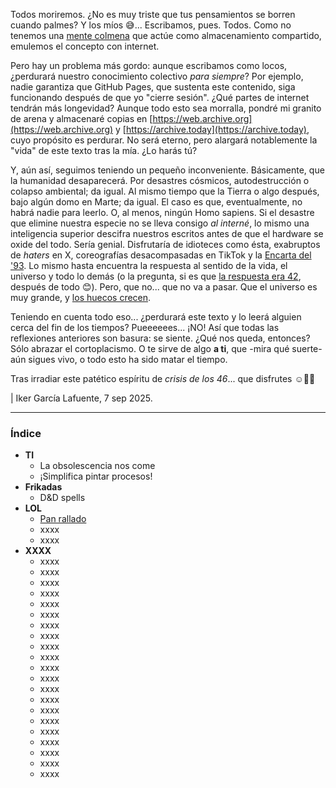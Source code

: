 Todos moriremos. ¿No es muy triste que tus pensamientos se borren cuando palmes? Y los míos 😅... Escribamos, pues. Todos. Como no tenemos una [mente colmena](https://enderverse.fandom.com/wiki/Formics) que actúe como almacenamiento compartido, emulemos el concepto con internet.

Pero hay un problema más gordo: aunque escribamos como locos, ¿perdurará nuestro conocimiento colectivo _para siempre_? Por ejemplo, nadie garantiza que GitHub Pages, que sustenta este contenido, siga funcionando después de que yo "cierre sesión". ¿Qué partes de internet tendrán más longevidad? Aunque todo esto sea morralla, pondré mi granito de arena y almacenaré copias en [https://web.archive.org](https://web.archive.org) y [https://archive.today](https://archive.today), cuyo propósito es perdurar. No será eterno, pero alargará notablemente la "vida" de este texto tras la mía. ¿Lo harás tú?

Y, aún así, seguimos teniendo un pequeño inconveniente. Básicamente, que la humanidad desaparecerá. Por desastres cósmicos, autodestrucción o colapso ambiental; da igual. Al mismo tiempo que la Tierra o algo después, bajo algún domo en Marte; da igual. El caso es que, eventualmente, no habrá nadie para leerlo. O, al menos, ningún Homo sapiens. Si el desastre que elimine nuestra especie no se lleva consigo _al interné_, lo mismo una inteligencia superior descifra nuestros escritos antes de que el hardware se oxide del todo. Sería genial. Disfrutaría de idioteces como ésta, exabruptos de _haters_ en X, coreografías desacompasadas en TikTok y la [Encarta del '93](https://archive.org/details/ENCARTA_93). Lo mismo hasta encuentra la respuesta al sentido de la vida, el universo y todo lo demás (o la pregunta, si es que [la respuesta era 42](https://es.wikipedia.org/wiki/El_sentido_de_la_vida,_el_universo_y_todo_lo_dem%C3%A1s), después de todo 😊). Pero, que no... que no va a pasar. Que el universo es muy grande, y [los huecos crecen](https://www.sea-astronomia.es/glosario/expansion-del-universo).

Teniendo en cuenta todo eso... ¿perdurará este texto y lo leerá alguien cerca del fin de los tiempos? Pueeeeees... ¡NO! Así que todas las reflexiones anteriores son basura: se siente. ¿Qué nos queda, entonces? Sólo abrazar el cortoplacismo. O te sirve de algo **a ti**, que -mira qué suerte- aún sigues vivo, o todo esto ha sido matar el tiempo.

Tras irradiar este patético espíritu de _crisis de los 46_... que disfrutes ☺️💃🏼

| Iker García Lafuente, 7 sep 2025.

---

### Índice

- **TI**
  - La obsolescencia nos come
  - ¡Simplifica pintar procesos!
- **Frikadas**
  - D&D spells
- **LOL**
  - [Pan rallado](https://ikergl.github.io/pan_rallado.html)
  - xxxx
  - xxxx
- **XXXX**
  - xxxx
  - xxxx
  - xxxx
  - xxxx
  - xxxx
  - xxxx
  - xxxx
  - xxxx
  - xxxx
  - xxxx
  - xxxx
  - xxxx
  - xxxx
  - xxxx
  - xxxx
  - xxxx
  - xxxx
  - xxxx
  - xxxx
  - xxxx
  - xxxx

